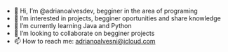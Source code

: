- 👋 Hi, I’m @adrianoalvesdev, begginer in the area of programing
- 👀 I’m interested in projects, begginer oportunities and share knowledge
- 🌱 I’m currently learning Java and Python
- 💞️ I’m looking to collaborate on begginer projects
- 📫 How to reach me: adrianoalvesni@icloud.com
